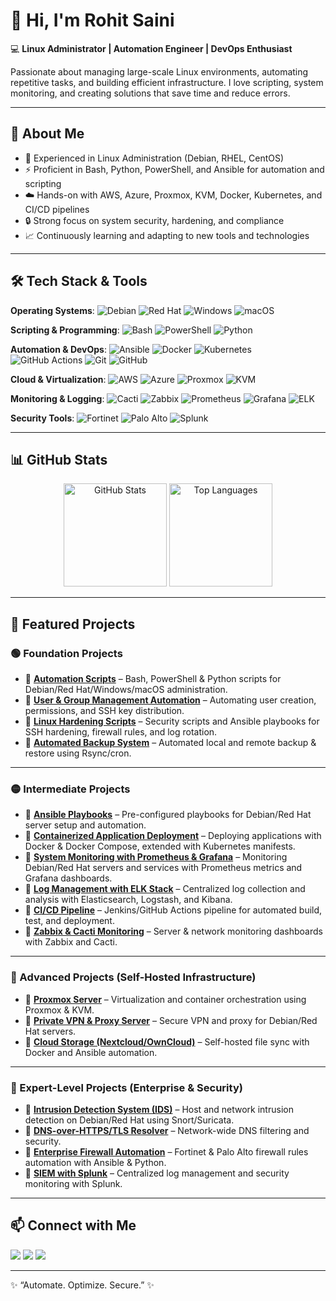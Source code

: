 # 👋 Hi, I'm Rohit Saini  

💻 **Linux Administrator | Automation Engineer | DevOps Enthusiast**  

Passionate about managing large-scale Linux environments, automating repetitive tasks, and building efficient infrastructure. I love scripting, system monitoring, and creating solutions that save time and reduce errors.  

---

## 🚀 About Me  

- 🔧 Experienced in Linux Administration (Debian, RHEL, CentOS)
- ⚡ Proficient in Bash, Python, PowerShell, and Ansible for automation and scripting
- ☁️ Hands-on with AWS, Azure, Proxmox, KVM, Docker, Kubernetes, and CI/CD pipelines
- 🔒 Strong focus on system security, hardening, and compliance
- 📈 Continuously learning and adapting to new tools and technologies 

---

## 🛠️ Tech Stack & Tools  

**Operating Systems**: ![Debian](https://img.shields.io/badge/Debian-A81D33?style=flat&logo=debian&logoColor=white) ![Red Hat](https://img.shields.io/badge/Red%20Hat-EE0000?style=flat&logo=red-hat&logoColor=white) ![Windows](https://img.shields.io/badge/Windows-0078D6?style=flat&logo=windows&logoColor=white) ![macOS](https://img.shields.io/badge/macOS-000000?style=flat&logo=apple&logoColor=white)  

**Scripting & Programming**: ![Bash](https://img.shields.io/badge/Bash-4EAA25?style=flat&logo=gnu-bash&logoColor=white) ![PowerShell](https://img.shields.io/badge/PowerShell-5391FE?style=flat&logo=powershell&logoColor=white) ![Python](https://img.shields.io/badge/Python-3776AB?style=flat&logo=python&logoColor=white)

**Automation & DevOps**: ![Ansible](https://img.shields.io/badge/Ansible-EE0000?style=flat&logo=ansible&logoColor=white) ![Docker](https://img.shields.io/badge/Docker-2496ED?style=flat&logo=docker&logoColor=white) ![Kubernetes](https://img.shields.io/badge/Kubernetes-326CE5?style=flat&logo=kubernetes&logoColor=white)
![GitHub Actions](https://img.shields.io/badge/GitHub%20Actions-2088FF?style=flat&logo=githubactions&logoColor=white)
 ![Git](https://img.shields.io/badge/Git-F05032?style=flat&logo=git&logoColor=white) ![GitHub](https://img.shields.io/badge/GitHub-181717?style=flat&logo=github&logoColor=white)  

**Cloud & Virtualization**: ![AWS](https://img.shields.io/badge/AWS-232F3E?style=flat&logo=amazon-aws&logoColor=white) ![Azure](https://img.shields.io/badge/Azure-0078D4?style=flat&logo=microsoft-azure&logoColor=white) ![Proxmox](https://img.shields.io/badge/Proxmox-E57000?style=flat&logo=proxmox&logoColor=white) ![KVM](https://img.shields.io/badge/KVM-000000?style=flat&logo=linux&logoColor=white)  

**Monitoring & Logging**: ![Cacti](https://img.shields.io/badge/Cacti-5AA454?style=flat&logo=cacti&logoColor=white) ![Zabbix](https://img.shields.io/badge/Zabbix-DC382D?style=flat&logo=zabbix&logoColor=white)  ![Prometheus](https://img.shields.io/badge/Prometheus-E6522C?style=flat&logo=prometheus&logoColor=white) ![Grafana](https://img.shields.io/badge/Grafana-F46800?style=flat&logo=grafana&logoColor=white) ![ELK](https://img.shields.io/badge/ELK-005571?style=flat&logo=elastic&logoColor=white)  

**Security Tools**: ![Fortinet](https://img.shields.io/badge/FortiGate-EE3124?style=flat&logo=fortinet&logoColor=white) ![Palo Alto](https://img.shields.io/badge/Palo%20Alto-007C92?style=flat&logo=palo-alto-networks&logoColor=white) ![Splunk](https://img.shields.io/badge/Splunk-000000?style=flat&logo=splunk&logoColor=white)




---

## 📊 GitHub Stats  
<p align="center">
  <img src="https://github-readme-stats.vercel.app/api?username=your-github-username&show_icons=true&theme=radical" alt="GitHub Stats" height="165" />
  <img src="https://github-readme-stats.vercel.app/api/top-langs/?username=your-github-username&layout=compact&theme=radical" alt="Top Languages" height="165" />
</p>  

---

## 📂 Featured Projects  

### 🟢 Foundation Projects  
- 🔹 **[Automation Scripts](https://github.com/your-github-username/automation-scripts)** – Bash, PowerShell & Python scripts for Debian/Red Hat/Windows/macOS administration.  
- 🔹 **[User & Group Management Automation](https://github.com/your-github-username/user-group-automation)** – Automating user creation, permissions, and SSH key distribution.  
- 🔹 **[Linux Hardening Scripts](https://github.com/your-github-username/linux-hardening)** – Security scripts and Ansible playbooks for SSH hardening, firewall rules, and log rotation.  
- 🔹 **[Automated Backup System](https://github.com/your-github-username/backup-system)** – Automated local and remote backup & restore using Rsync/cron.  

---

### 🟡 Intermediate Projects  
- 🔹 **[Ansible Playbooks](https://github.com/your-github-username/ansible-playbooks)** – Pre-configured playbooks for Debian/Red Hat server setup and automation.  
- 🔹 **[Containerized Application Deployment](https://github.com/your-github-username/containerized-deployment)** – Deploying applications with Docker & Docker Compose, extended with Kubernetes manifests.  
- 🔹 **[System Monitoring with Prometheus & Grafana](https://github.com/your-github-username/prometheus-grafana-monitoring)** – Monitoring Debian/Red Hat servers and services with Prometheus metrics and Grafana dashboards.  
- 🔹 **[Log Management with ELK Stack](https://github.com/your-github-username/elk-stack-logging)** – Centralized log collection and analysis with Elasticsearch, Logstash, and Kibana.  
- 🔹 **[CI/CD Pipeline](https://github.com/your-github-username/ci-cd-pipeline)** – Jenkins/GitHub Actions pipeline for automated build, test, and deployment.  
- 🔹 **[Zabbix & Cacti Monitoring](https://github.com/your-github-username/zabbix-cacti-monitoring)** – Server & network monitoring dashboards with Zabbix and Cacti.  

---

### 🔵 Advanced Projects (Self-Hosted Infrastructure)  
- 🔹 **[Proxmox Server](https://github.com/your-github-username/proxmox-server)** – Virtualization and container orchestration using Proxmox & KVM.  
- 🔹 **[Private VPN & Proxy Server](https://github.com/your-github-username/vpn-proxy-server)** – Secure VPN and proxy for Debian/Red Hat servers.  
- 🔹 **[Cloud Storage (Nextcloud/OwnCloud)](https://github.com/your-github-username/cloud-storage)** – Self-hosted file sync with Docker and Ansible automation.  

---

### 🔴 Expert-Level Projects (Enterprise & Security)  
- 🔹 **[Intrusion Detection System (IDS)](https://github.com/your-github-username/intrusion-detection)** – Host and network intrusion detection on Debian/Red Hat using Snort/Suricata.  
- 🔹 **[DNS-over-HTTPS/TLS Resolver](https://github.com/your-github-username/dns-filtering)** – Network-wide DNS filtering and security.  
- 🔹 **[Enterprise Firewall Automation](https://github.com/your-github-username/firewall-automation)** – Fortinet & Palo Alto firewall rules automation with Ansible & Python.  
- 🔹 **[SIEM with Splunk](https://github.com/your-github-username/splunk-siem)** – Centralized log management and security monitoring with Splunk.  


---

## 📫 Connect with Me  
<div>
    <a href="https://www.linkedin.com/in/rohitsaini-cyberguardian/"><img src="https://img.shields.io/badge/LinkedIn-0A66C2?style=for-the-badge&logo=linkedin&logoColor=white" /></a>
    <a href="https://github.com/cyberguardianx"><img src="https://img.shields.io/badge/GitHub-181717?style=for-the-badge&logo=github&logoColor=white" /></a>
    <a href="mailto:rohitsainius0@gmail.com"><img src="https://img.shields.io/badge/Email-D14836?style=for-the-badge&logo=gmail&logoColor=white" /></a>
</div>

---

✨ “Automate. Optimize. Secure.” ✨
